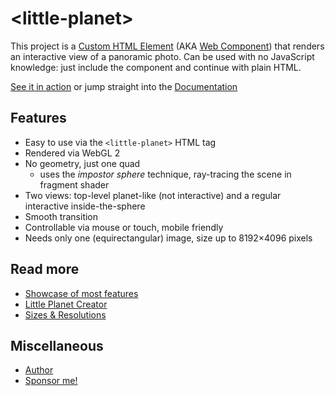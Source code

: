 # &lt;little-planet&gt;

This project is a [Custom HTML Element](https://developer.mozilla.org/en-US/docs/Web/Web_Components/Using_custom_elements) (AKA [Web Component](https://developer.mozilla.org/en-US/docs/Web/Web_Components)) that renders an interactive view of a panoramic photo. Can be used with no JavaScript knowledge: just include the component and continue with plain HTML.

[See it in action](https://ondras.github.io/little-planet/showcase.html) or jump straight into the [Documentation](https://github.com/ondras/little-planet/wiki)

## Features

  - Easy to use via the `<little-planet>` HTML tag
  - Rendered via WebGL 2
  - No geometry, just one quad
    - uses the *impostor sphere* technique, ray-tracing the scene in fragment shader
  - Two views: top-level planet-like (not interactive) and a regular interactive inside-the-sphere
  - Smooth transition
  - Controllable via mouse or touch, mobile friendly
  - Needs only one (equirectangular) image, size up to 8192×4096 pixels

## Read more

  - [Showcase of most features](https://ondras.github.io/little-planet/showcase.html)
  - [Little Planet Creator](https://ondras.github.io/little-planet/little-planet.html)
  - [Sizes & Resolutions](https://ondras.github.io/little-planet/sizes-resolutions.html)

## Miscellaneous

  - [Author](https://ondras.zarovi.cz/)
  - [Sponsor me!](https://github.com/sponsors/ondras)
